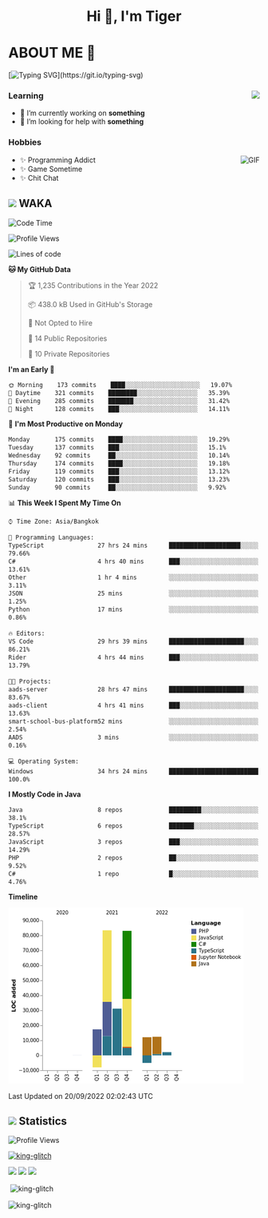 <h1 align="center">Hi 👋, I'm Tiger</h1>




# ABOUT ME 💬

[![Typing SVG](https://readme-typing-svg.herokuapp.com?color=22F771&vCenter=true&lines=A+perssionate+developer+from+nowhere.)](https://git.io/typing-svg)

<div>
 <img align="right" src="https://spotify-github-profile.vercel.app/api/view?uid=12129734423&cover_image=false&theme=default&bar_color=22d016&bar_color_cover=true" />
 <h3>Learning</h3>
 
 <ul>
  <li>🔭 I’m currently working on <b>something</b></li>
  <li>🤝 I’m looking for help with <b>something</b></li>
 </ul>
 
</div>
<div>
 <h3>Hobbies</h3>
 <img align="right" height="475px"  alt="GIF" src="https://i.pinimg.com/originals/1f/b7/db/1fb7dbee557e5ed509f7517da8a84d58.gif" />
 <ul>
  <li>✨ Programming Addict</li>
  <li>✨ Game Sometime</li>
  <li>✨ Chit Chat</li>
 </ul>
 
</div>



## <img height="40" src="https://raw.githubusercontent.com/innng/innng/master/assets/kyubey.gif"/> WAKA

<!--START_SECTION:waka-->
![Code Time](http://img.shields.io/badge/Code%20Time-1%2C079%20hrs%2054%20mins-blue)

![Profile Views](http://img.shields.io/badge/Profile%20Views-2-blue)

![Lines of code](https://img.shields.io/badge/From%20Hello%20World%20I%27ve%20Written-229%20Thousand%20lines%20of%20code-blue)

**🐱 My GitHub Data** 

> 🏆 1,235 Contributions in the Year 2022
 > 
> 📦 438.0 kB Used in GitHub's Storage 
 > 
> 🚫 Not Opted to Hire
 > 
> 📜 14 Public Repositories 
 > 
> 🔑 10 Private Repositories  
 > 
**I'm an Early 🐤** 

```text
🌞 Morning    173 commits    ████░░░░░░░░░░░░░░░░░░░░░   19.07% 
🌆 Daytime    321 commits    ████████░░░░░░░░░░░░░░░░░   35.39% 
🌃 Evening    285 commits    ███████░░░░░░░░░░░░░░░░░░   31.42% 
🌙 Night      128 commits    ███░░░░░░░░░░░░░░░░░░░░░░   14.11%

```
📅 **I'm Most Productive on Monday** 

```text
Monday       175 commits    ████░░░░░░░░░░░░░░░░░░░░░   19.29% 
Tuesday      137 commits    ███░░░░░░░░░░░░░░░░░░░░░░   15.1% 
Wednesday    92 commits     ██░░░░░░░░░░░░░░░░░░░░░░░   10.14% 
Thursday     174 commits    ████░░░░░░░░░░░░░░░░░░░░░   19.18% 
Friday       119 commits    ███░░░░░░░░░░░░░░░░░░░░░░   13.12% 
Saturday     120 commits    ███░░░░░░░░░░░░░░░░░░░░░░   13.23% 
Sunday       90 commits     ██░░░░░░░░░░░░░░░░░░░░░░░   9.92%

```


📊 **This Week I Spent My Time On** 

```text
⌚︎ Time Zone: Asia/Bangkok

💬 Programming Languages: 
TypeScript               27 hrs 24 mins      ████████████████████░░░░░   79.66% 
C#                       4 hrs 40 mins       ███░░░░░░░░░░░░░░░░░░░░░░   13.61% 
Other                    1 hr 4 mins         ░░░░░░░░░░░░░░░░░░░░░░░░░   3.11% 
JSON                     25 mins             ░░░░░░░░░░░░░░░░░░░░░░░░░   1.25% 
Python                   17 mins             ░░░░░░░░░░░░░░░░░░░░░░░░░   0.86%

🔥 Editors: 
VS Code                  29 hrs 39 mins      █████████████████████░░░░   86.21% 
Rider                    4 hrs 44 mins       ███░░░░░░░░░░░░░░░░░░░░░░   13.79%

🐱‍💻 Projects: 
aads-server              28 hrs 47 mins      █████████████████████░░░░   83.67% 
aads-client              4 hrs 41 mins       ███░░░░░░░░░░░░░░░░░░░░░░   13.63% 
smart-school-bus-platform52 mins             ░░░░░░░░░░░░░░░░░░░░░░░░░   2.54% 
AADS                     3 mins              ░░░░░░░░░░░░░░░░░░░░░░░░░   0.16%

💻 Operating System: 
Windows                  34 hrs 24 mins      █████████████████████████   100.0%

```

**I Mostly Code in Java** 

```text
Java                     8 repos             █████████░░░░░░░░░░░░░░░░   38.1% 
TypeScript               6 repos             ███████░░░░░░░░░░░░░░░░░░   28.57% 
JavaScript               3 repos             ███░░░░░░░░░░░░░░░░░░░░░░   14.29% 
PHP                      2 repos             ██░░░░░░░░░░░░░░░░░░░░░░░   9.52% 
C#                       1 repo              █░░░░░░░░░░░░░░░░░░░░░░░░   4.76%

```


**Timeline**

![Chart not found](https://raw.githubusercontent.com/king-glitch/king-glitch/main/charts/bar_graph.png) 


 Last Updated on 20/09/2022 02:02:43 UTC
<!--END_SECTION:waka-->
## <img height="40" src="https://raw.githubusercontent.com/innng/innng/master/assets/kyubey.gif"/> Statistics
![Profile Views](https://komarev.com/ghpvc/?username=king-glitch)  

<p align="left"> 
 <a href="https://github.com/ryo-ma/github-profile-trophy">
  <img src="https://github-profile-trophy.vercel.app/?username=king-glitch&theme=dracula" alt="king-glitch" />
 </a> </p>

![](https://github-profile-summary-cards.vercel.app/api/cards/profile-details?username=king-glitch&theme=dracula)
![](https://github-profile-summary-cards.vercel.app/api/cards/stats?username=king-glitch&theme=dracula) 
![](https://github-profile-summary-cards.vercel.app/api/cards/productive-time?username=king-glitch&theme=dracula)


<p>&nbsp;<img align="center" src="https://github-readme-stats.vercel.app/api?username=king-glitch&theme=dracula" alt="king-glitch" /></p>

<p><img align="center" src="https://github-readme-streak-stats.herokuapp.com/?user=king-glitch&theme=dracula" alt="king-glitch" /></p>
